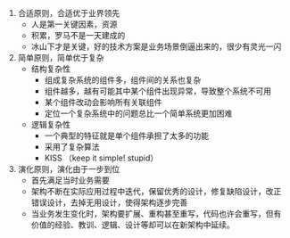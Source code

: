 1. 合适原则，合适优于业界领先
    * 人是第一关键因素，资源
    * 积累，罗马不是一天建成的
    * 冰山下才是关键，好的技术方案是业务场景倒逼出来的，很少有灵光一闪
2. 简单原则，简单优于复杂
    * 结构复杂性
        - 组成复杂系统的组件多，组件间的关系也复杂
        - 组件越多，越有可能其中某个组件出现异常，导致整个系统不可用
        - 某个组件改动会影响所有关联组件
        - 定位一个复杂系统中的问题总比一个简单系统更加困难
    * 逻辑复杂性
        - 一个典型的特征就是单个组件承担了太多的功能
        - 采用了复杂算法
        - KISS （keep it simple! stupid）
3. 演化原则，演化由于一步到位
    * 首先满足当时业务需要
    * 架构不断在实际应用过程中迭代，保留优秀的设计，修复缺陷设计，改正错误设计，去掉无用设计，使得架构逐步完善
    * 当业务发生变化时，架构要扩展、重构甚至重写，代码也许会重写，但有价值的经验、教训、逻辑、设计等却可以在新架构中延续。
